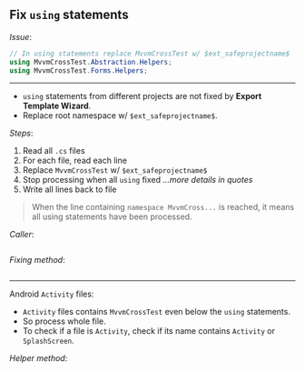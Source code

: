## Fix `using` statements

*Issue*:

```cs
// In using statements replace MvvmCrossTest w/ $ext_safeprojectname$
using MvvmCrossTest.Abstraction.Helpers;
using MvvmCrossTest.Forms.Helpers;
```

___

* `using` statements from different projects are not fixed by **Export Template Wizard**.
* Replace root namespace w/ `$ext_safeprojectname$`.

*Steps*:

1. Read all `.cs` files
2. For each file, read each line
3. Replace `MvvmCrossTest` w/ `$ext_safeprojectname$`
4. Stop processing when all `using` fixed   *...more details in quotes*
5. Write all lines back to file

> When the line containing `namespace MvvmCross...` is reached, it means all using statements have been processed.


*Caller*:

```cs --region "Fix common issues" --source-file .\..\..\..\MvvmCross.Template\Program.cs --project .\..\..\..\MvvmCross.Template\MvvmCross.Template.csproj
```

*Fixing method*:

```cs --region "Fix Usings" --source-file .\..\..\..\MvvmCross.Template\BaseFixProjects.cs --project .\..\..\..\MvvmCross.Template\MvvmCross.Template.csproj
```

___

Android `Activity` files:

* `Activity` files contains `MvvmCrossTest` even below the `using` statements.
* So process whole file.
* To check if a file is `Activity`, check if its name contains `Activity` or `SplashScreen`.

*Helper method*:

```cs --region "Check if Activity" --source-file .\..\..\..\MvvmCross.Template\BaseFixProjects.cs --project .\..\..\..\MvvmCross.Template\MvvmCross.Template.csproj
```